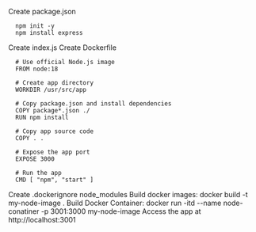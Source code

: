 Create package.json

      npm init -y
      npm install express
      
Create index.js
Create Dockerfile

      # Use official Node.js image
      FROM node:18
      
      # Create app directory
      WORKDIR /usr/src/app
      
      # Copy package.json and install dependencies
      COPY package*.json ./
      RUN npm install
      
      # Copy app source code
      COPY . .
      
      # Expose the app port
      EXPOSE 3000
      
      # Run the app
      CMD [ "npm", "start" ]
Create .dockerignore
    node_modules
Build docker images:  docker build -t my-node-image .
Build Docker Container: docker run -itd --name node-conatiner -p 3001:3000 my-node-image
Access the app at http://localhost:3001
